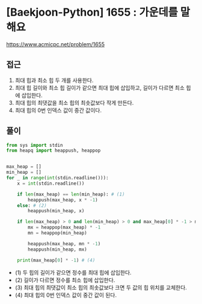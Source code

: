 [Baekjoon-Python] 1655 : 가운데를 말해요
=
<https://www.acmicpc.net/problem/1655>


접근
--


1. 최대 힙과 최소 힙 두 개를 사용한다.
2. 최대 힙 길이와 최소 힙 길이가 같으면 최대 힙에 삽입하고, 길이가 다르면 최소 힙에 삽입한다.
3. 최대 힙의 최댓값을 최소 힙의 최솟값보다 작게 만든다.
4. 최대 힙의 0번 인덱스 값이 중간 값이다.


풀이
--



```python
from sys import stdin
from heapq import heappush, heappop


max_heap = []
min_heap = []
for _ in range(int(stdin.readline())):
    x = int(stdin.readline())

    if len(max_heap) == len(min_heap): # (1)
        heappush(max_heap, x * -1)
    else: # (2)
        heappush(min_heap, x)

    if len(max_heap) > 0 and len(min_heap) > 0 and max_heap[0] * -1 > min_heap[0]: # (3)
        mx = heappop(max_heap) * -1
        mn = heappop(min_heap)

        heappush(max_heap, mn * -1)
        heappush(min_heap, mx)

    print(max_heap[0] * -1) # (4)
```


* (1) 두 힙의 길이가 같으면 정수를 최대 힙에 삽입한다.
* (2) 길이가 다르면 정수를 최소 힙에 삽입한다.
* (3) 최대 힙의 최댓값이 최소 힙의 최솟값보다 크면 두 값의 힙 위치를 교체한다.
* (4) 최대 힙의 0번 인덱스 값이 중간 값이 된다.
